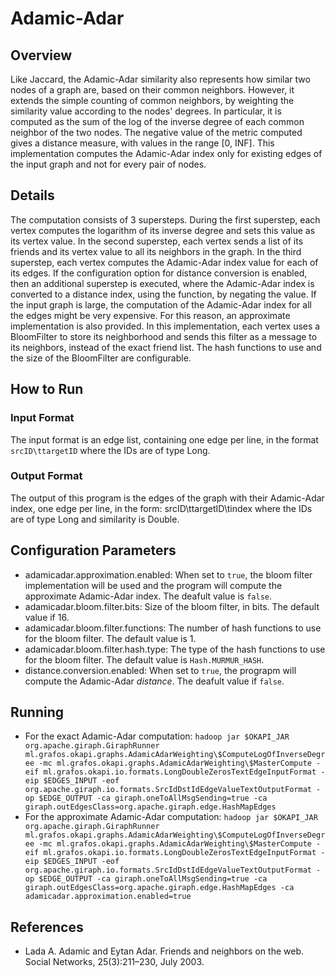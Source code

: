 Adamic-Adar
===========

## Overview
Like Jaccard, the Adamic-Adar similarity also represents how similar two nodes of a graph are, based on their common neighbors. However, it extends the simple counting of common neighbors, by weighting the similarity value according to the nodes' degrees.
In particular, it is computed as the sum of the log of the inverse degree of each common neighbor of the two nodes. The negative value of the metric computed gives a distance measure, with values in the range [0, INF]. This implementation computes the Adamic-Adar index only for existing edges of the input graph and not for every pair of nodes.

## Details
The computation consists of 3 supersteps. During the first superstep, each vertex computes the logarithm of its inverse degree and sets this value as its vertex value.
In the second superstep, each vertex sends a list of its friends and its vertex value to all its neighbors in the graph.
In the third superstep, each vertex computes the Adamic-Adar index value for each of its edges. 
If the configuration option for distance conversion is enabled, then an additional superstep is executed, where the Adamic-Adar index is converted to a distance index, using the function, by negating the value.
If the input graph is large, the computation of the Adamic-Adar index for all the edges might be very expensive. For this reason, an approximate implementation is also provided. In this implementation, each vertex uses a BloomFilter to store its neighborhood and sends this filter as a message to its neighbors, instead of the exact friend list. The hash functions to use and the size of the BloomFilter are configurable. 

## How to Run

### Input Format
The input format is an edge list, containing one edge per line, in the format `srcID\ttargetID` where the IDs are of type Long.

### Output Format
The output of this program is the edges of the graph with their Adamic-Adar index, one edge per line, in the form:
		srcID\ttargetID\tindex
where the IDs are of type Long and similarity is Double.

## Configuration Parameters
- adamicadar.approximation.enabled: When set to `true`, the bloom filter implementation will be used and the program will compute the approximate Adamic-Adar index. The deafult value is `false`.
- adamicadar.bloom.filter.bits: Size of the bloom filter, in bits. The default value if 16.
- adamicadar.bloom.filter.functions: The number of hash functions to use for the bloom filter. The default value is 1.
- adamicadar.bloom.filter.hash.type: The type of the hash functions to use for the bloom filter. The default value is `Hash.MURMUR_HASH`.
- distance.conversion.enabled: When set to `true`, the prograpm will compute the Adamic-Adar _distance_. The deafult value if `false`.

## Running
- For the exact Adamic-Adar computation: `hadoop jar $OKAPI_JAR org.apache.giraph.GiraphRunner ml.grafos.okapi.graphs.AdamicAdarWeighting\$ComputeLogOfInverseDegree -mc ml.grafos.okapi.graphs.AdamicAdarWeighting\$MasterCompute -eif ml.grafos.okapi.io.formats.LongDoubleZerosTextEdgeInputFormat -eip $EDGES_INPUT -eof org.apache.giraph.io.formats.SrcIdDstIdEdgeValueTextOutputFormat -op $EDGE_OUTPUT -ca giraph.oneToAllMsgSending=true -ca giraph.outEdgesClass=org.apache.giraph.edge.HashMapEdges`
- For the approximate Adamic-Adar computation: `hadoop jar $OKAPI_JAR org.apache.giraph.GiraphRunner ml.grafos.okapi.graphs.AdamicAdarWeighting\$ComputeLogOfInverseDegree -mc ml.grafos.okapi.graphs.AdamicAdarWeighting\$MasterCompute -eif ml.grafos.okapi.io.formats.LongDoubleZerosTextEdgeInputFormat -eip $EDGES_INPUT -eof org.apache.giraph.io.formats.SrcIdDstIdEdgeValueTextOutputFormat -op $EDGE_OUTPUT -ca giraph.oneToAllMsgSending=true -ca giraph.outEdgesClass=org.apache.giraph.edge.HashMapEdges -ca adamicadar.approximation.enabled=true`

## References
- Lada A. Adamic and Eytan Adar. Friends and neighbors on the web. Social Networks, 25(3):211–230, July 2003.

